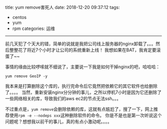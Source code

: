 title: yum remove害死人
date: 2018-12-20 09:37:12
tags:
- centos
- yum
- rpm
categories: 运维
---

前几天犯了个天大的错，简单的说就是我把公司线上服务器的nginx卸载了。。。然后整整花了将近7个小时才让公司的系统重新上线！
我想如果在BAT，我肯定要滚蛋了~~

事情的缘由比较啰嗦就不细说了，主要说一下我是如何干掉nginx的吧，哈哈哈：

```
yum remove GeoIP -y
```

我本来是打算删除这个库的，执行完命令后它竟然把依赖它的其它软件也给删除了。。。。
当然，重新安装nginx分分钟的事儿，之所以停机7小时是因为它还删除了一些网络相关的库，导致我们的aws ec2的节点无法ssh。。。

不过重点是，`yum remove`会删除依赖的库，这就有点尴尬了，搜了一下，网上推荐使用`rpm -e --nodeps xxx`这种删除软件的命令。
你是不是也是第一次听说这个问题呢？想想我以前干的事儿，真的有点小激动呢。。。。
